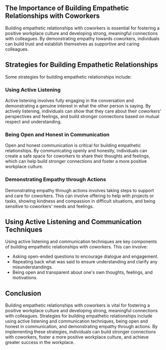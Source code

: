
The Importance of Building Empathetic Relationships with Coworkers
------------------------------------------------------------------

Building empathetic relationships with coworkers is essential for fostering a positive workplace culture and developing strong, meaningful connections with colleagues. By demonstrating empathy towards coworkers, individuals can build trust and establish themselves as supportive and caring colleagues.

Strategies for Building Empathetic Relationships
------------------------------------------------

Some strategies for building empathetic relationships include:

### Using Active Listening

Active listening involves fully engaging in the conversation and demonstrating a genuine interest in what the other person is saying. By actively listening, individuals can show that they care about their coworkers' perspectives and feelings, and build stronger connections based on mutual respect and understanding.

### Being Open and Honest in Communication

Open and honest communication is critical for building empathetic relationships. By communicating openly and honestly, individuals can create a safe space for coworkers to share their thoughts and feelings, which can help build stronger connections and foster a more positive workplace culture.

### Demonstrating Empathy through Actions

Demonstrating empathy through actions involves taking steps to support and care for coworkers. This can involve offering to help with projects or tasks, showing kindness and compassion in difficult situations, and being sensitive to coworkers' needs and feelings.

Using Active Listening and Communication Techniques
---------------------------------------------------

Using active listening and communication techniques are key components of building empathetic relationships with coworkers. This can involve:

* Asking open-ended questions to encourage dialogue and engagement.
* Repeating back what was said to ensure understanding and clarify any misunderstandings.
* Being open and transparent about one's own thoughts, feelings, and motivations.

Conclusion
----------

Building empathetic relationships with coworkers is vital for fostering a positive workplace culture and developing strong, meaningful connections with colleagues. Strategies for building empathetic relationships include using active listening and communication techniques, being open and honest in communication, and demonstrating empathy through actions. By implementing these strategies, individuals can build stronger connections with coworkers, foster a more positive workplace culture, and achieve greater success in the workplace.
